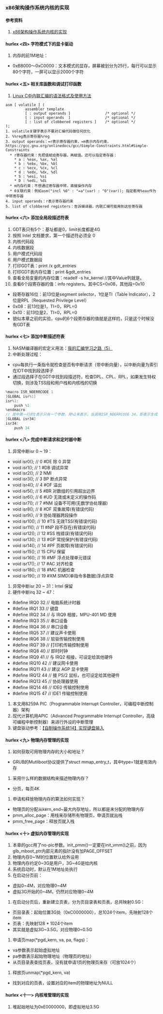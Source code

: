 ### x86架构操作系统内核的实现

#### 参考资料
1. [x86架构操作系统内核的实现](http://wiki.0xffffff.org/)

#### hurlex <四> 字符模式下的显卡驱动
1. 内存的前1M地址：
  * 0xB8000～0xC0000：文本模式的显存，屏幕被划分为25行，每行可以显示80个字符，一屏可以显示2000个字符

#### hurlex <五> 相关库函数和调试打印函数
1. [Linux C中内联汇编的语法格式及使用方法](https://blog.csdn.net/slvher/article/details/8864996)


```
asm [ volatile ] (  
         assembler template
         [ : output operands ]                /* optional */
         [ : input operands  ]                /* optional */
         [ : list of clobbered registers ]    /* optional */
);
1. volatile关键字表示不要对汇编代码做任何优化
2. %%reg表示寄存器%reg
3. output operands：=r表示寄存器约束，=m表示内存约束，https://gcc.gnu.org/onlinedocs/gcc/Simple-Constraints.html#Simple-Constraints
  * r寄存器约束：先把值赋给寄存器，再赋值。还可以指定寄存器：
    * a : %eax, %ax, %al
    * b : %ebx, %bx, %bl
    * c : %ecx, %cx, %cl
    * d : %edx, %dx, %dl
    * S : %esi, %si
    * D : %edi, %di
  * m内存约束：不想通过寄存器中转，直接操作内存
  * 0关联约束：例如asm("incl %0" : "=a"(var) : "0"(var)); 指定都用%eax作为中转寄存器
4. input operands：r表示寄存器约束
5. list of clobbered registers：告诉编译器，内联汇编可能用到这些寄存器
```

#### hurlex <六> 添加全局段描述符表
1. GDT表只有5个：基址都是0，limit长度都是4G
  1. 按照 Intel 文档要求，第一个描述符必须全 0
  1. 内核代码段
  1. 内核数据段
  1. 用户模式代码段
  1. 用户模式数据段
1. 打印GDT表：print /x gdt_entries
1. 打印GDT表内存位置：print &gdt_entries
1. 查看全局变量的内存位置：readelf -s hx_kernel //其中Value列就是。
1. 查看6个段寄存器的值：info registers。其中CS=0x08，其他段=0x10
  * 段寄存器16位：前13位是segment selector，1位是TI（Table Indicator），2位是RPL（Requested Privilege Level）
  * 0x08：前13位是1，TI=0，RPL=0
  * 0x10：前13位是2，TI=0，RPL=0
  * 貌似本章之前的实验，cpu的6个段寄存器的值就是这样的，只是这个时候没有GDT表

#### hurlex <七> 添加中断描述符表
1. NASM编译器的宏定义用法：[我的汇编学习之路（5）](http://idiotsky.top/2016/05/16/asm-learning-road-5/)
1. 中断处理过程：
  * cpu每执行一条指令就检查是否有中断请求（带中断向量），以中断向量为索引在IDT中找到段选择子
  * 通过段选择子在GDT中找到段描述符，检查DPL、CPL、RPL，如果发生特权切换，则涉及TSS段和用户栈和内核栈的切换

```c
%macro ISR_NOERRCODE 1
[GLOBAL isr%1]
isr%1:
    push %1
%endmacro
// 其中第一行的1表示只有一个参数，用%1来表示。当调用ISR_NOERRCODE 34，即表示生成如下代码：
[GLOBAL isr34]
isr34:
    push 34
```

#### hurlex <八> 完成中断请求和定时器中断
1. 异常中断isr 0 ~ 19：
  * void isr0();        // 0 #DE 除 0 异常 
  * void isr1();        // 1 #DB 调试异常 
  * void isr2();        // 2 NMI 
  * void isr3();        // 3 BP 断点异常 
  * void isr4();        // 4 #OF 溢出 
  * void isr5();        // 5 #BR 对数组的引用超出边界 
  * void isr6();        // 6 #UD 无效或未定义的操作码 
  * void isr7();        // 7 #NM 设备不可用(无数学协处理器) 
  * void isr8();        // 8 #DF 双重故障(有错误代码) 
  * void isr9();        // 9 协处理器跨段操作 
  * void isr10();       // 10 #TS 无效TSS(有错误代码) 
  * void isr11();       // 11 #NP 段不存在(有错误代码) 
  * void isr12();       // 12 #SS 栈错误(有错误代码) 
  * void isr13();       // 13 #GP 常规保护(有错误代码) 
  * void isr14();       // 14 #PF 页故障(有错误代码) 
  * void isr15();       // 15 CPU 保留 
  * void isr16();       // 16 #MF 浮点处理单元错误 
  * void isr17();       // 17 #AC 对齐检查 
  * void isr18();       // 18 #MC 机器检查 
  * void isr19();       // 19 #XM SIMD(单指令多数据)浮点异常
1. 异常中断isr 20 ~ 31：Intel 保留
1. 硬件中断irq 32 ~ 47：
  * \#define  IRQ0     32    // 电脑系统计时器
  * \#define  IRQ1     33    // 键盘
  * \#define  IRQ2     34    // 与 IRQ9 相接，MPU-401 MD 使用
  * \#define  IRQ3     35    // 串口设备
  * \#define  IRQ4     36    // 串口设备
  * \#define  IRQ5     37    // 建议声卡使用
  * \#define  IRQ6     38    // 软驱传输控制使用
  * \#define  IRQ7     39    // 打印机传输控制使用
  * \#define  IRQ8     40    // 即时时钟
  * \#define  IRQ9     41    // 与 IRQ2 相接，可设定给其他硬件
  * \#define  IRQ10    42    // 建议网卡使用
  * \#define  IRQ11    43    // 建议 AGP 显卡使用
  * \#define  IRQ12    44    // 接 PS/2 鼠标，也可设定给其他硬件
  * \#define  IRQ13    45    // 协处理器使用
  * \#define  IRQ14    46    // IDE0 传输控制使用
  * \#define  IRQ15    47    // IDE1 传输控制使用
1. 本文用8259A PIC（Programmable Interrupt Controller，可编程中断控制器）架构
1. 现代计算机用APIC（Advanced Programmable Interrupt Controller，高级可编程中断控制器）来进行外设的中断管理
1. 键盘驱动参考：[【自制操作系统14】实现键盘输入](https://www.cnblogs.com/flashsun/p/12490765.html)

#### hurlex <九> 物理内存管理的实现
1. 如何获取可用物理内存的大小和地址？
  * GRUB的Mutliboot协议提供了struct mmap_entry_t，其中type=1就是有效内存
1. 采用什么样的数据结构来描述物理内存？
  * 分页，每页4K
1. 申请和释放物理内存的算法如何实现？
  * 物理页的分配从kern_end~最大内存地址，所以都是未分配的物理内存
  * pmm_alloc_page：用栈来存储所有物理页，申请页就出栈
  * pmm_free_page：释放页就入栈

#### hurlex <十> 虚拟内存管理的实现
1. 本章的gcc用了no-pic参数。init_pmm()一定要在init_vmm()之前，因为glb_mboot_ptr内部元素的指针没有加PAGE_OFFSET
1. 物理内存0~1M的位置默认给外设用
1. 物理内存约定0~3G是用户，3G~4G是给内核
1. 系统启动时，默认在1M地址处执行
1. 在启动分页前：
  * 虚拟0~4M，对应物理0~4M
  * 虚拟3G开始的0~4M，仍然对应物理0~4M
1. 在启动分页后，重新建立页表，分为页目录表和页表，总共映射0.5G：
  * 页目录表：起始位置3G处（0xC0000000），总1024个item，先映射128个item
  * 页表：先映射128 * 1024个item
  * 其实就是虚拟3G~3.5G，对应物理0~0.5G
1. 申请页map(*pgd_kern, va, pa, flags)：
  * va参数表示起始虚拟地址
  * pa参数表示起始物理地址（物理页的地址）
  * 从页目录表查找页表，没有就申请1页的物理页来存（可放1024个）
1. 释放页unmap(*pgd_kern, va)
  * 找到对应的页表，设置对应的item的物理地址为NULL

#### hurlex <十一> 内核堆管理的实现
1. 堆起始地址为0xE0000000，即虚拟地址3.5G
